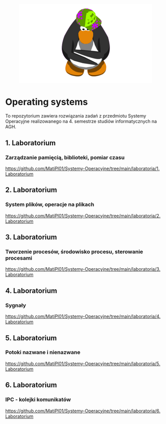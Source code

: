 <div align="center">
  <img style="width: 420px;" alt="Penguin" src="/docs/gifs/penguin.gif"/>
</div>

# Operating systems

To repozytorium zawiera rozwiązania zadań z przedmiotu Systemy Operacyjne realizowanego na 4. semestrze studiów informatycznych na AGH.

## 1. Laboratorium
### Zarządzanie pamięcią, biblioteki, pomiar czasu

[https://github.com/MatiPl01/Systemy-Operacyjne/tree/main/laboratoria/1. Laboratorium](https://github.com/MatiPl01/Systemy-Operacyjne/tree/main/laboratoria/1.%20Laboratorium)

## 2. Laboratorium
### System plików, operacje na plikach

[https://github.com/MatiPl01/Systemy-Operacyjne/tree/main/laboratoria/2. Laboratorium](https://github.com/MatiPl01/Systemy-Operacyjne/tree/main/laboratoria/2.%20Laboratorium)

## 3. Laboratorium
### Tworzenie procesów, środowisko procesu, sterowanie procesami

[https://github.com/MatiPl01/Systemy-Operacyjne/tree/main/laboratoria/3. Laboratorium](https://github.com/MatiPl01/Systemy-Operacyjne/tree/main/laboratoria/3.%20Laboratorium)

## 4. Laboratorium
### Sygnały

[https://github.com/MatiPl01/Systemy-Operacyjne/tree/main/laboratoria/4. Laboratorium](https://github.com/MatiPl01/Systemy-Operacyjne/tree/main/laboratoria/4.%20Laboratorium)

## 5. Laboratorium
### Potoki nazwane i nienazwane

[https://github.com/MatiPl01/Systemy-Operacyjne/tree/main/laboratoria/5. Laboratorium](https://github.com/MatiPl01/Systemy-Operacyjne/tree/main/laboratoria/5.%20Laboratorium)

## 6. Laboratorium
### IPC - kolejki komunikatów

[https://github.com/MatiPl01/Systemy-Operacyjne/tree/main/laboratoria/6. Laboratorium](https://github.com/MatiPl01/Systemy-Operacyjne/tree/main/laboratoria/6.%20Laboratorium)
